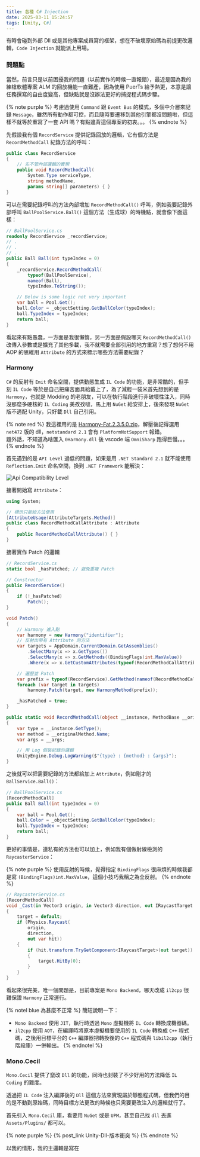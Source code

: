 ```yaml
---
title: 各種 C# Injection
date: 2025-03-11 15:24:57
tags: [Unity, C#]
---
```


有時會碰到外部 Dll 或是其他專案成員寫的框架，想在不破壞原始碼為前提更改邏輯，`Code Injection` 就能派上用場。

### 問題點

當然，前言只是以前困擾我的問題（以前實作的時候一直報錯），最近是因為我的練槍軟體專案 ALM 的回放機能一直難產，因為使用 PuerTs 給予熱更，本意是讓任務撰寫的自由度變高，但缺點就是沒辦法更好的捕捉程式碼步驟。

{% note purple %}
考慮過使用 `Command` 跟 `Event Bus` 的模式，多個中介層來記錄 `Message`，雖然所有動作都可控，而且隨時要遷移到其他引擎都沒問題啦，但這樣不就等於重寫了一套 API 嗎？有點違背這個專案的初衷。。。
{% endnote %}

先假設我有個 `RecordService` 提供記錄回放的邏輯，它有個方法是 `RecordMethodCall` 紀錄方法的呼叫：

```C#
public class RecordService
{
    // 先不管內部邏輯的實現
    public void RecordMethodCall(
        System.Type serviceType,
        string methodName,
        params string[] parameters) { }
}
```

可以在需要紀錄呼叫的方法內部增加 `RecordMethodCall()` 呼叫，例如我要記錄外部呼叫 `BallPoolService.Ball()` 這個方法（生成球）的時機點，就會像下面這樣：

```C#
// BallPoolService.cs
readonly RecordService _recordService;
// .
// .
// .
public Ball Ball(int typeIndex = 0)
{
    _recordService.RecordMethodCall(
        typeof(BallPoolService),
        nameof(Ball),
        typeIndex.ToString());

    // Below is some logic not very important
    var ball = Pool.Get();
    ball.Color = _objectSetting.GetBallColor(typeIndex);
    ball.TypeIndex = typeIndex;
    return ball;
}
```

看起來有點愚蠢，一方面是我很懶惰，另一方面是假設哪天 `RecordMethodCall()` 改傳入參數或是擴充了其他多載，我不就需要全部引用的地方重寫？想了想何不用 AOP 的思維用 `Attribute` 的方式來標示哪些方法需要紀錄？

### Harmony

`C#` 的反射有 `Emit` 命名空間，提供動態生成 `IL Code` 的功能，是非常酷的，但手刻 `IL Code` 等於是自己把痛苦面具給戴上了，為了減輕一袋米首先想到的是 `Harmony`，也就是 Modding 的老朋友，可以在執行階段進行非破壞性注入，同時沒那麼多硬核的 `IL Coding` 美孜孜噠，馬上用 `NuGet` 給安排上，後來發現 `NuGet` 版不適配 Unity，只好載 `Dll` 自己引用。

{% note red %}
我這裡用的是 [Harmony-Fat.2.3.5.0.zip](https://github.com/pardeike/Harmony/releases/tag/v2.3.5.0)，解壓後記得選用 `net472` 版的 dll，`netstandard 2.1` 會有 `PlatformNotSupport` 報錯。<br>
題外話，不知道為啥匯入 `0Harmony.dll` 後 vscode 端 `OmniSharp` 跑得巨慢。。。
{% endnote %}

首先遇到的是 `API Level` 過低的問題，如果是用 `.NET Standard 2.1` 就不能使用 `Reflection.Emit` 命名空間，換到 `.NET Framework` 能解決：

![Api Compatibility Level](/images/各種-Csharp-Injection/api-level.png)

接著開始寫 `Attribute`：

```C#
using System;

// 標示只能給方法使用
[AttributeUsage(AttributeTargets.Method)]
public class RecordMethodCallAttribute : Attribute
{
    public RecordMethodCallAttribute() { }
}
```

接著實作 Patch 的邏輯

```C#
// RecordService.cs
static bool _hasPatched; // 避免重複 Patch

// Constructor
public RecordService()
{
    if (!_hasPatched)
        Patch();
}

void Patch()
{
    // Harmony 進入點
    var harmony = new Harmony("identifier");
    // 反射出帶有 Attribute 的方法
    var targets = AppDomain.CurrentDomain.GetAssemblies()
        .SelectMany(x => x.GetTypes())
        .SelectMany(x => x.GetMethods((BindingFlags)int.MaxValue))
        .Where(x => x.GetCustomAttributes(typeof(RecordMethodCallAttribute), false).Length > 0);

    // 遍歷並 Patch
    var prefix = typeof(RecordService).GetMethod(nameof(RecordMethodCall));
    foreach (var target in targets)
        harmony.Patch(target, new HarmonyMethod(prefix));

    _hasPatched = true;
}

public static void RecordMethodCall(object __instance, MethodBase __originalMethod, object[] __args)
{
    var type = __instance.GetType();
    var method = __originalMethod.Name;
    var args = __args;

    // 用 Log 假裝紀錄的邏輯
    UnityEngine.Debug.LogWarning($"{type} : {method} : {args}");
}
```

之後就可以把需要紀錄的方法都給加上 `Attribute`，例如剛才的 `BallService.Ball()`：

```C#
// BallPoolService.cs
[RecordMethodCall]
public Ball Ball(int typeIndex = 0)
{
    var ball = Pool.Get();
    ball.Color = _objectSetting.GetBallColor(typeIndex);
    ball.TypeIndex = typeIndex;
    return ball;
}
```

更好的事情是，連私有的方法也可以加上，例如我有個做射線檢測的 `RaycasterService`：

{% note purple %}
使用反射的時候，覺得指定 `BindingFlags` 很麻煩的時候我都是寫 `(BindingFlags)int.MaxValue`，這個小技巧我稱之為全反射。
{% endnote %}

```C#
// RaycasterService.cs
[RecordMethodCall]
void _Cast(in Vector3 origin, in Vector3 direction, out IRaycastTarget target)
{
    target = default;
    if (Physics.Raycast(
        origin,
        direction,
        out var hit))
    {
        if (hit.transform.TryGetComponent<IRaycastTarget>(out target))
        {
            target.HitBy(0);
        }
    }
}
```

看起來很完美，唯一個問題是，目前專案是 `Mono Backend`，哪天改成 `il2cpp` 很難保證 `Harmony` 正常運行。

{% notel blue 為甚麼不正常 %}
簡短說明一下：

- `Mono Backend` 使用 `JIT`，執行時透過 `Mono` 虛擬機將 `IL Code` 轉換成機器碼。
- `il2cpp` 使用 `AOT`，在編譯時將原本虛擬機要使用的 `IL Code` 轉換成 `C++` 程式碼，之後用目標平台的 `C++` 編譯器把轉換後的 `C++` 程式碼與 `libil2cpp`（執行階段庫）一併輸出。
{% endnotel %}

### Mono.Cecil

`Mono.Cecil` 提供了竄改 `Dll` 的功能，同時也封裝了不少好用的方法降低 `IL Coding` 的難度。

透過把 `IL Code` 注入編譯後的 `Dll` 這個方法來實現屬於靜態程式碼，但我們的目的是不動到原始碼，同時目標方法更改的時候也只需要更改注入的邏輯就行了。

首先引入 `Mono.Cecil` 庫，看要用 `NuGet` 或是 `UPM`，甚至自己找 `dll` 丟進 `Assets/Plugins/` 都可以。

{% note purple %}
{% post_link Unity-Dll-版本衝突 %}
{% endnote %}

以我的情形，我的主邏輯是寫在
